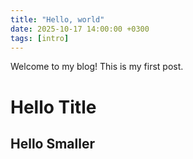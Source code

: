 ```yaml
---
title: "Hello, world"
date: 2025-10-17 14:00:00 +0300
tags: [intro]
---
```

Welcome to my blog! This is my first post.
# Hello  Title
## Hello Smaller